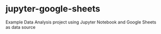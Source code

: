 # jupyter-google-sheets
Example Data Analysis project using Jupyter Notebook and Google Sheets as data source
